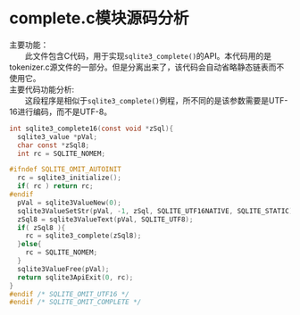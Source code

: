 # complete.c模块源码分析
主要功能：  
　　此文件包含C代码，用于实现`sqlite3_complete()`的API。本代码用的是tokenizer.c源文件的一部分。但是分离出来了，该代码会自动省略静态链表而不使用它。  
主要代码功能分析:  
　　这段程序是相似于`sqlite3_complete()`例程，所不同的是该参数需要是UTF-16进行编码，而不是UTF-8。  
```C
int sqlite3_complete16(const void *zSql){
  sqlite3_value *pVal;
  char const *zSql8;
  int rc = SQLITE_NOMEM;

#ifndef SQLITE_OMIT_AUTOINIT
  rc = sqlite3_initialize();
  if( rc ) return rc;
#endif
  pVal = sqlite3ValueNew(0);
  sqlite3ValueSetStr(pVal, -1, zSql, SQLITE_UTF16NATIVE, SQLITE_STATIC);
  zSql8 = sqlite3ValueText(pVal, SQLITE_UTF8);
  if( zSql8 ){
    rc = sqlite3_complete(zSql8);
  }else{
    rc = SQLITE_NOMEM;
  }
  sqlite3ValueFree(pVal);
  return sqlite3ApiExit(0, rc);
}
#endif /* SQLITE_OMIT_UTF16 */
#endif /* SQLITE_OMIT_COMPLETE */
```
